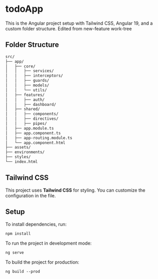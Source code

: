 # todoApp

This is the Angular project setup with Tailwind CSS, Angular 19, and a custom folder structure.
Edited from new-feature work-tree 

## Folder Structure
```bash
src/
├── app/
│   ├── core/
│   │   ├── services/
│   │   ├── interceptors/
│   │   ├── guards/
│   │   ├── models/
│   │   └── utils/
│   ├── features/
│   │   ├── auth/
│   │   ├── dashboard/
│   ├── shared/
│   │   ├── components/
│   │   ├── directives/
│   │   ├── pipes/
│   ├── app.module.ts
│   ├── app.component.ts
│   ├── app-routing.module.ts
│   └── app.component.html
├── assets/
├── environments/
├── styles/
└── index.html
```

## Tailwind CSS
This project uses **Tailwind CSS** for styling. You can customize the configuration in the  file.

## Setup
To install dependencies, run:
```
npm install
```

To run the project in development mode:
```
ng serve
```

To build the project for production:
```
ng build --prod
```

